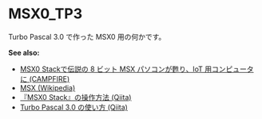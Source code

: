 # MSX0_TP3
Turbo Pascal 3.0 で作った MSX0 用の何かです。 

**See also:**

 - [MSX0 Stackで伝説の 8 ビット MSX パソコンが甦り、IoT 用コンピュータに (CAMPFIRE)](https://camp-fire.jp/projects/view/648742)
 - [MSX (Wikipedia)](https://ja.wikipedia.org/wiki/MSX)
 - [『MSX0 Stack』の操作方法 (Qiita)](https://qiita.com/ht_deko/items/b284cb93ac34e2b77d9a)
 - [Turbo Pascal 3.0 の使い方 (Qiita)](https://qiita.com/ht_deko/items/ec212f5cc17cbe5f718b)

